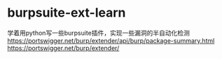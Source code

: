 # burpsuite-ext-learn
学着用python写一些burpsuite插件，实现一些漏洞的半自动化检测
https://portswigger.net/burp/extender/api/burp/package-summary.html
https://portswigger.net/burp/extender/